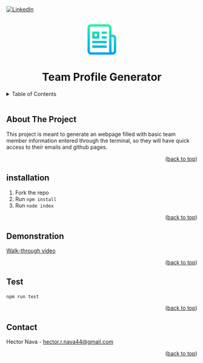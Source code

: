 <div id="top"></div>

[![LinkedIn][linkedin-shield]][linkedin-url]

<!-- Project Logo -->
<br/>
<div align="center">
    <img src="./assets/readmelogo.png" alt="Logo" width="80" height="80">
    <h1 align="center">Team Profile Generator</h1>
</div>

<!-- Table of Contents -->
<details>
    <summary>Table of Contents</summary>
    <ol>
        <li><a href="#about-the-project">About The Project</a></li>
        <li><a href="#installation">Installation</a></li>
        <li><a href="#demonstration">Demonstration</a></li>
        <li><a href="#test">Test</a></li>
        <li><a href="#contact">Contact</a></li>
    </ol>
</details>
<br/>

## About The Project
This project is meant to generate an webpage filled with basic team member information entered through the terminal, so they will have quick access to their emails and github pages.

<p align="right">(<a href="#top">back to top</a>)</p>

## installation
<ol><li>Fork the repo</li><li>Run <code class="language-bash">npm install</code></li><li>Run <code class="language-bash">node index</code></li></ol>

<p align="right">(<a href="#top">back to top</a>)</p>

## Demonstration
[Walk-through video](https://drive.google.com/file/d/1TBON6Rw-tKMH9CIXWraH1nJGncLNAv1e/view?usp=sharing)

<p align="right">(<a href="#top">back to top</a>)</p>

## Test
<code class="language-bash">npm run test</code>

<p align="right">(<a href="#top">back to top</a>)</p>

## Contact
Hector Nava - hector.r.nava44@gmail.com

<p align="right">(<a href="#top">back to top</a>)</p>

[linkedin-shield]: https://img.shields.io/badge/-LinkedIn-black.svg?style=for-the-badge&logo=linkedin&colorB=555
[linkedin-url]: https://linkedin.com/in/hector-nava-mba

